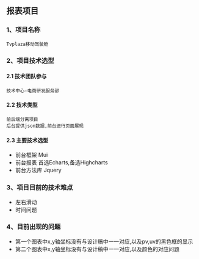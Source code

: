 ## 报表项目
### 1、项目名称
    Tvplaza移动驾驶舱
### 2、项目技术选型
#### 2.1 技术团队参与
    技术中心-电商研发服务部
#### 2.2 技术类型
    前后端分离项目
    后台提供json数据,前台进行页面展现
#### 2.3 主要技术选型
   + 前台框架   Mui
   + 前台报表   首选Echarts,备选Highcharts
   + 前台方法库 Jquery
   
### 3、项目目前的技术难点
   + 左右滑动
   + 时间问题
   
### 4、目前出现的问题
   + 第一个图表中x,y轴坐标没有与设计稿中一一对应,以及pv,uv的黑色框的显示
   + 第二个图表中x,y轴坐标没有与设计稿中一一对应,以及颜色的对应问题